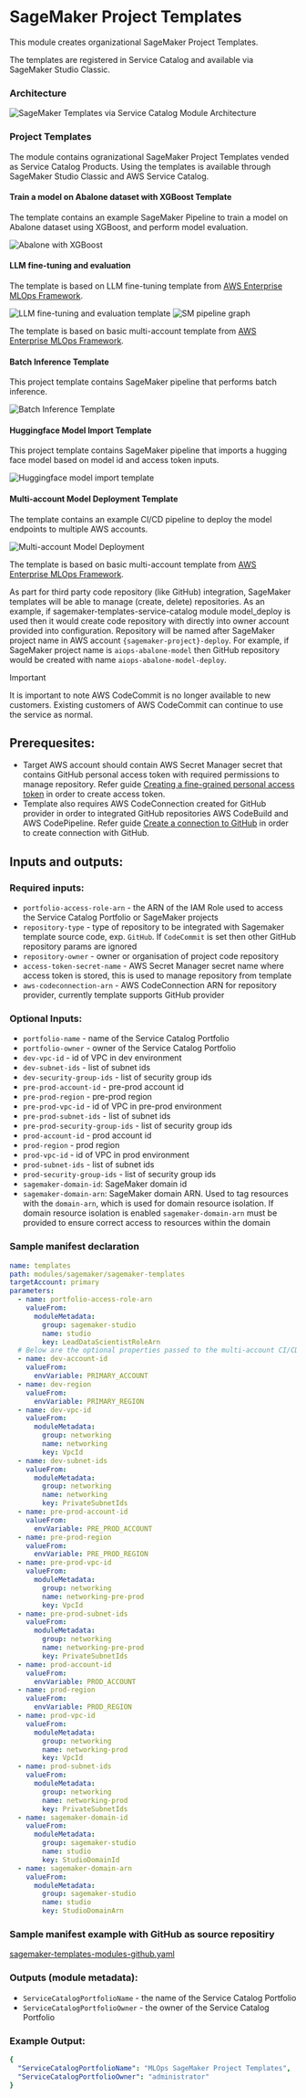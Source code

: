 # SageMaker Project Templates

This module creates organizational SageMaker Project Templates. 

The templates are registered in Service Catalog and available via SageMaker Studio Classic.

### Architecture

![SageMaker Templates via Service Catalog Module Architecture](docs/_static/sagemaker-templates-service-catalog-module-architecture.png "SageMaker Templates in Service Catalog Module Architecture")

### Project Templates

The module contains ogranizational SageMaker Project Templates vended as Service Catalog Products. Using the templates is available through SageMaker Studio Classic and AWS Service Catalog.

#### Train a model on Abalone dataset with XGBoost Template

The template contains an example SageMaker Pipeline to train a model on Abalone dataset using XGBoost, and perform model evaluation.

![Abalone with XGBoost](docs/_static/abalone-xgboost-template.png "Abalone with XGBoost Template Architecture")

#### LLM fine-tuning and evaluation

The template is based on LLM fine-tuning template from [AWS Enterprise MLOps Framework](https://github.com/aws-samples/aws-enterprise-mlops-framework/tree/main/mlops-multi-account-cdk/mlops-sm-project-template/mlops_sm_project_template/templates/finetune_deploy_llm_product).

![LLM fine-tuning and evaluation template](docs/_static/llm-evaluate.png "LLM Evaluate Template Architecture")
![SM pipeline graph](docs/_static/llm-evaluation-pipeline-graph.png "SM Pipeline graph")

The template is based on basic multi-account template from [AWS Enterprise MLOps Framework](https://github.com/aws-samples/aws-enterprise-mlops-framework/blob/main/mlops-multi-account-cdk/mlops-sm-project-template/README.md#sagemaker-project-stack).

#### Batch Inference Template

This project template contains SageMaker pipeline that performs batch inference.

![Batch Inference Template](docs/_static/batch-inference-template.png "Batch Inference Template Architecture")

#### Huggingface Model Import Template

This project template contains SageMaker pipeline that imports a hugging face model based on model id and access 
token inputs.

![Huggingface model import template](docs/_static/huggingface-model-import.png "Hugging Face Model Import Template 
Architecture")

#### Multi-account Model Deployment Template

The template contains an example CI/CD pipeline to deploy the model endpoints to multiple AWS accounts. 

![Multi-account Model Deployment](docs/_static/multi-account-model-deploy-template.png "Multi-account Model Deployment Template Architecture")

The template is based on basic multi-account template from [AWS Enterprise MLOps Framework](https://github.com/aws-samples/aws-enterprise-mlops-framework/blob/main/mlops-multi-account-cdk/mlops-sm-project-template/README.md#sagemaker-project-stack).

As part for third party code repository (like GitHub) integration, SageMaker templates will be able to manage (create, delete) repositories. As an example, if sagemaker-templates-service-catalog module model_deploy is used then it would create code repository with directly into owner account provided into configuration. Repository will be named after SageMaker project name in AWS account `{sagemaker-project}-deploy`. For example, if SageMaker project name is `aiops-abalone-model` then GitHub repository would be created with name `aiops-abalone-model-deploy`.

> [!IMPORTANT] 
> It is important to note AWS CodeCommit is no longer available to new customers. Existing customers of AWS CodeCommit can continue to use the service as normal. 

## Prerequesites:
- Target AWS account should contain AWS Secret Manager secret that contains GitHub personal access token with required permissions to manage repository. Refer guide [Creating a fine-grained personal access token](https://docs.github.com/en/authentication/keeping-your-account-and-data-secure/managing-your-personal-access-tokens#creating-a-fine-grained-personal-access-token) in order to create access token.
- Template also requires AWS CodeConnection created for GitHub provider in order to integrated GitHub repositories AWS CodeBuild and AWS CodePipeline. Refer guide [Create a connection to GitHub](https://docs.aws.amazon.com/dtconsole/latest/userguide/connections-create-github.html) in order to create connection with GitHub.

## Inputs and outputs:
### Required inputs:
  - `portfolio-access-role-arn` - the ARN of the IAM Role used to access the Service Catalog Portfolio or SageMaker projects
  - `repository-type` - type of repository to be integrated with Sagemaker template source code, exp. `GitHub`. If `CodeCommit` is set then other GitHub repository params are ignored 
  - `repository-owner` - owner or organisation of project code repository 
  - `access-token-secret-name` - AWS Secret Manager secret name where access token is stored, this is used to manage repository from template
  - `aws-codeconnection-arn` -  AWS CodeConnection ARN for repository provider, currently template supports GitHub provider

### Optional Inputs:
  - `portfolio-name` - name of the Service Catalog Portfolio
  - `portfolio-owner` - owner of the Service Catalog Portfolio
  - `dev-vpc-id` - id of VPC in dev environment
  - `dev-subnet-ids` - list of subnet ids
  - `dev-security-group-ids` - list of security group ids
  - `pre-prod-account-id` - pre-prod account id
  - `pre-prod-region` - pre-prod region
  - `pre-prod-vpc-id` - id of VPC in pre-prod environment
  - `pre-prod-subnet-ids` - list of subnet ids
  - `pre-prod-security-group-ids` - list of security group ids
  - `prod-account-id` - prod account id
  - `prod-region` - prod region
  - `prod-vpc-id` - id of VPC in prod environment
  - `prod-subnet-ids` - list of subnet ids
  - `prod-security-group-ids` - list of security group ids
  - `sagemaker-domain-id`: SageMaker domain id
  - `sagemaker-domain-arn`: SageMaker domain ARN. Used to tag resources with the `domain-arn`, which is used for domain resource isolation. If domain resource isolation is enabled `sagemaker-domain-arn` must be provided to ensure correct access to resources within the domain

### Sample manifest declaration

```yaml
name: templates
path: modules/sagemaker/sagemaker-templates
targetAccount: primary
parameters:
  - name: portfolio-access-role-arn
    valueFrom:
      moduleMetadata:
        group: sagemaker-studio
        name: studio
        key: LeadDataScientistRoleArn
  # Below are the optional properties passed to the multi-account CI/CD deployment template
  - name: dev-account-id
    valueFrom:
      envVariable: PRIMARY_ACCOUNT
  - name: dev-region
    valueFrom:
      envVariable: PRIMARY_REGION
  - name: dev-vpc-id
    valueFrom:
      moduleMetadata:
        group: networking
        name: networking
        key: VpcId
  - name: dev-subnet-ids
    valueFrom:
      moduleMetadata:
        group: networking
        name: networking
        key: PrivateSubnetIds
  - name: pre-prod-account-id
    valueFrom:
      envVariable: PRE_PROD_ACCOUNT
  - name: pre-prod-region
    valueFrom:
      envVariable: PRE_PROD_REGION
  - name: pre-prod-vpc-id
    valueFrom:
      moduleMetadata:
        group: networking
        name: networking-pre-prod
        key: VpcId
  - name: pre-prod-subnet-ids
    valueFrom:
      moduleMetadata:
        group: networking
        name: networking-pre-prod
        key: PrivateSubnetIds
  - name: prod-account-id
    valueFrom:
      envVariable: PROD_ACCOUNT
  - name: prod-region
    valueFrom:
      envVariable: PROD_REGION
  - name: prod-vpc-id
    valueFrom:
      moduleMetadata:
        group: networking
        name: networking-prod
        key: VpcId
  - name: prod-subnet-ids
    valueFrom:
      moduleMetadata:
        group: networking
        name: networking-prod
        key: PrivateSubnetIds
  - name: sagemaker-domain-id
    valueFrom:
      moduleMetadata:
        group: sagemaker-studio
        name: studio
        key: StudioDomainId
  - name: sagemaker-domain-arn
    valueFrom:
      moduleMetadata:
        group: sagemaker-studio
        name: studio
        key: StudioDomainArn
```
### Sample manifest example with GitHub as source repositiry
[sagemaker-templates-modules-github.yaml](/examples/manifests/sagemaker-templates-modules-github.yaml)

### Outputs (module metadata):
  - `ServiceCatalogPortfolioName` - the name of the Service Catalog Portfolio
  - `ServiceCatalogPortfolioOwner` - the owner of the Service Catalog Portfolio

### Example Output:
```yaml
{
  "ServiceCatalogPortfolioName": "MLOps SageMaker Project Templates",
  "ServiceCatalogPortfolioOwner": "administrator"
}
```
